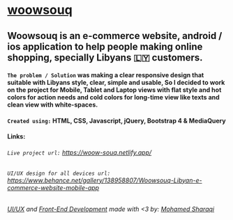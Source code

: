 # [woowsouq](https://woow-souq.netlify.app/)
## Woowsouq is an e-commerce website, android / ios application to help people making online shopping, specially Libyans 🇱🇾 customers.
#### `The problem / Solution` was making a clear responsive design that suitable with Libyans style, clear, simple and usable, So I decided to work on the project for Mobile, Tablet and Laptop views with flat style and hot colors for action needs and cold colors for long-time view like texts and clean view with white-spaces.
#### `Created using:` HTML, CSS, Javascript, jQuery, Bootstrap 4 & MediaQuery


#### Links:
###### `Live project url:` https://woow-souq.netlify.app/
###### `UI/UX design for all devices url:` https://www.behance.net/gallery/138958807/Woowsouq-Libyan-e-commerce-website-mobile-app
###### [UI/UX](https://www.behance.net/gallery/138958807/Woowsouq-Libyan-e-commerce-website-mobile-app) and [Front-End Development](https://github.com/EngSharaqi/woowsouq) made with <3 by: [Mohamed Sharaqi](https://www.linkedin.com/in/EngSharaqi/)
